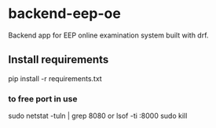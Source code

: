 # backend-eep-oe
Backend app for EEP online examination system built with drf.

## Install requirements
  pip install -r requirements.txt


### to free port in use
sudo netstat -tuln | grep 8080 or lsof -ti :8000
sudo kill <PID>
